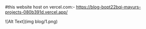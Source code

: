 #this website host on vercel.com:- https://blog-bopt22bqi-mayurs-projects-080b391d.vercel.app/




![Alt Text](img blog/1.png)
